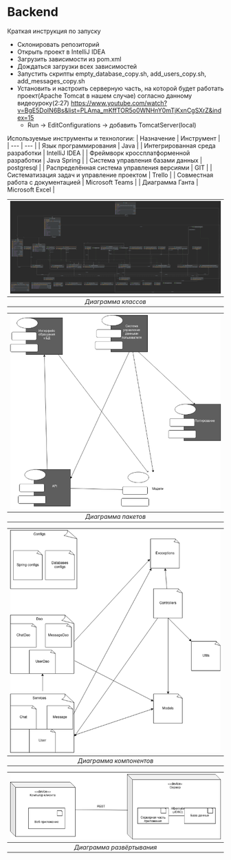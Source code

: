 # Backend

Краткая инструкция по запуску
- Склонировать репозиторий
- Открыть проект в  IntelliJ IDEA
- Загрузить зависимости из pom.xml 
- Дождаться загрузки всех зависимостей
- Запустить скрипты empty_database_copy.sh, add_users_copy.sh, add_messages_copy.sh
- Установить и настроить серверную часть, на которой будет работать проект(Apache Tomcat в нашем случае) согласно данному видеоуроку(2:27) https://www.youtube.com/watch?v=BgE5DoIN6Bs&list=PLAma_mKffTOR5o0WNHnY0mTjKxnCgSXrZ&index=15
  -   Run -> EditConfigurations -> добавить TomcatServer(local)

Используемые инструменты и технологии:
| Назначение | Инструмент |
| --- | --- |
| Язык программирования | Java |
| Интегрированная среда разработки | IntelliJ IDEA |
| Фреймворк кроссплатформенной разработки | Java Spring |
| Система управления базами данных | postgresql |
| Распределённая система управления версиями | GIT |
| Систематизация задач и управление проектом | Trello |
| Совместная работа с документацией | Microsoft Teams |
| Диаграмма Ганта | Microsoft Excel |

| ![space-1.jpg](https://github.com/BSU-cool-chat/Backend/blob/main/documents/ClassDiagram.png) | 
|:--:| 
| *Диаграмма классов* |

| ![space-1.jpg](https://github.com/BSU-cool-chat/Backend/blob/main/documents/Components_Diagram.png) | 
|:--:| 
| *Диаграмма пакетов* |

| ![space-1.jpg](https://github.com/BSU-cool-chat/Backend/blob/main/documents/Package_Diagram.png) | 
|:--:| 
| *Диаграмма компонентов* |

| ![space-1.jpg](https://github.com/BSU-cool-chat/Backend/blob/main/documents/Deployment_Diagram.png) | 
|:--:| 
| *Диаграмма развёртывания* |
